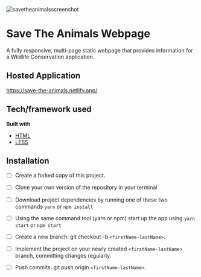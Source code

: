 ![savetheanimalsscreenshot](https://lh3.googleusercontent.com/nMzuAb5OhWl1E8dcFlkSK0sh9amIV2knir75uj1G9uPz_RLaggyJIL2rSL2z0MwFNipMu7kMw_0Js0GR-WhNZGQ_nrnLUxr0-VSYpO-s44gNwnkGo1g0RA3g71yShRM0XaWJUauyooXWvs8i-vywh5KDg8x7WfznNWUBSA8rPm_EkTj2vgVJkiEqmkpue_Qb7RYRCIIkldY9mlM4zQj6m2FDO_E2cTByEmsrebhC_QtKoJ5PJLMsT35vnNxySOqr0_cZpAiDCD2xOhyfWC2BDNGqc12TL508SO-o27nQeoCpZVBtoonI7QRsqujt4JWsVUTGlcoky1a9Snv5umycErgK9QyIXAkTkHz1RAU2qCua8c_oCf58yLp646kqiw4QbunZwIuL8hDqS9TuywNSu2gLot8qabFqzkpHjspF6dFvI51ZJMV9putiTgFDww5DquJpIm3JRpVC939Y4GwtOYaYN1Nj0YBT5KCZe-N4ddj8_sd5Uj3eN_XwPOHOWuKAlUvoaO1qH5KdhW6UvOgpJJ_F3_Lb6SQHgVD88cRSQtjBalgrvoyLu6ewm1Xl_B5KG8aZ4phfgDACJXd7OviCvnZlE8K9KWGaprvaJMFO44Yj-KEm8sNTaLu-DBhH9rAnacB1l_TM8QUJSI6SaxMa5rP-yegBE0PrMIabm9NiO0Da2r-7CtYOG0focLwpYw=w1903-h1077-no?authuser=0)
# Save The Animals Webpage
A fully responsive, multi-page static webpage that provides information for a Wildlife Conservation application. 

## Hosted Application
https://save-the-animals.netlify.app/

## Tech/framework used
<b>Built with</b>
- [HTML](https://developer.mozilla.org/en-US/docs/Web/HTML)
- [LESS](http://lesscss.org/)

## Installation
- [ ] Create a forked copy of this project.
- [ ] Clone your own version of the repository in your terminal
- [ ] Download project dependencies by running one of these two commands `yarn` or `npm install`
- [ ] Using the same command tool (yarn or npm) start up the app using `yarn start` or `npm start`
- [ ] Create a new branch: git checkout -b `<firstName-lastName>`.
- [ ] Implement the project on your newly created `<firstName-lastName>` branch, committing changes regularly.
- [ ] Push commits: git push origin `<firstName-lastName>`.

